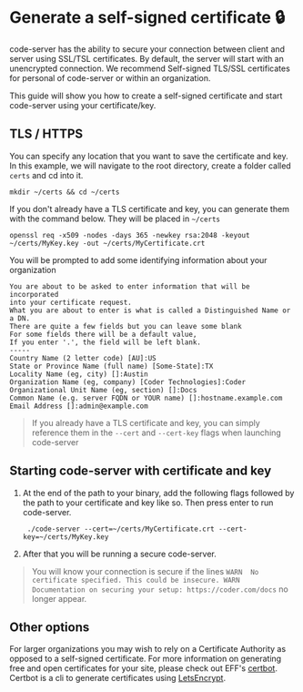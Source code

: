 # Generate a self-signed certificate 🔒

code-server has the ability to secure your connection between client and server using SSL/TSL certificates. By default, the server will start with an unencrypted connection. We recommend Self-signed TLS/SSL certificates for personal of code-server or within an organization.

This guide will show you how to create a self-signed certificate and start code-server using your certificate/key.

## TLS / HTTPS

You can specify any location that you want to save the certificate and key. In this example, we will navigate to the root directory, create a folder called `certs` and cd into it.

```shell
mkdir ~/certs && cd ~/certs
```

If you don't already have a TLS certificate and key, you can generate them with the command below. They will be placed in `~/certs`

```shell
openssl req -x509 -nodes -days 365 -newkey rsa:2048 -keyout ~/certs/MyKey.key -out ~/certs/MyCertificate.crt
```

You will be prompted to add some identifying information about your organization
```shell
You are about to be asked to enter information that will be incorporated
into your certificate request.
What you are about to enter is what is called a Distinguished Name or a DN.
There are quite a few fields but you can leave some blank
For some fields there will be a default value,
If you enter '.', the field will be left blank.
-----
Country Name (2 letter code) [AU]:US
State or Province Name (full name) [Some-State]:TX
Locality Name (eg, city) []:Austin
Organization Name (eg, company) [Coder Technologies]:Coder
Organizational Unit Name (eg, section) []:Docs
Common Name (e.g. server FQDN or YOUR name) []:hostname.example.com
Email Address []:admin@example.com
```
>If you already have a TLS certificate and key, you can simply reference them in the `--cert` and `--cert-key` flags when launching code-server


## Starting code-server with certificate and key

1. At the end of the path to your binary, add the following flags followed by the path to your certificate and key like so. Then press enter to run code-server.
   ```shell
    ./code-server --cert=~/certs/MyCertificate.crt --cert-key=~/certs/MyKey.key
   ```
2. After that you will be running a secure code-server.

> You will know your connection is secure if the lines `WARN  No certificate specified. This could be insecure. WARN  Documentation on securing your setup: https://coder.com/docs` no longer appear.

## Other options

For larger organizations you may wish to rely on a Certificate Authority as opposed to a self-signed certificate. For more information on generating free and open certificates for your site, please check out EFF's [certbot](https://certbot.eff.org/). Certbot is a cli to generate certificates using [LetsEncrypt](https://letsencrypt.org/).
